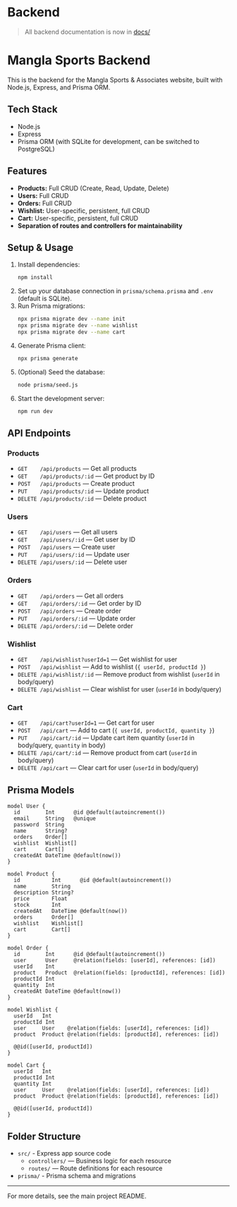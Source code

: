 # Backend

> All backend documentation is now in [docs/](./docs/)

# Mangla Sports Backend

This is the backend for the Mangla Sports & Associates website, built with Node.js, Express, and Prisma ORM.

## Tech Stack
- Node.js
- Express
- Prisma ORM (with SQLite for development, can be switched to PostgreSQL)

## Features
- **Products:** Full CRUD (Create, Read, Update, Delete)
- **Users:** Full CRUD
- **Orders:** Full CRUD
- **Wishlist:** User-specific, persistent, full CRUD
- **Cart:** User-specific, persistent, full CRUD
- **Separation of routes and controllers for maintainability**

## Setup & Usage

1. Install dependencies:
   ```bash
   npm install
   ```
2. Set up your database connection in `prisma/schema.prisma` and `.env` (default is SQLite).
3. Run Prisma migrations:
   ```bash
   npx prisma migrate dev --name init
   npx prisma migrate dev --name wishlist
   npx prisma migrate dev --name cart
   ```
4. Generate Prisma client:
   ```bash
   npx prisma generate
   ```
5. (Optional) Seed the database:
   ```bash
   node prisma/seed.js
   ```
6. Start the development server:
   ```bash
   npm run dev
   ```

## API Endpoints

### Products
- `GET    /api/products`           — Get all products
- `GET    /api/products/:id`       — Get product by ID
- `POST   /api/products`           — Create product
- `PUT    /api/products/:id`       — Update product
- `DELETE /api/products/:id`       — Delete product

### Users
- `GET    /api/users`              — Get all users
- `GET    /api/users/:id`          — Get user by ID
- `POST   /api/users`              — Create user
- `PUT    /api/users/:id`          — Update user
- `DELETE /api/users/:id`          — Delete user

### Orders
- `GET    /api/orders`             — Get all orders
- `GET    /api/orders/:id`         — Get order by ID
- `POST   /api/orders`             — Create order
- `PUT    /api/orders/:id`         — Update order
- `DELETE /api/orders/:id`         — Delete order

### Wishlist
- `GET    /api/wishlist?userId=1`  — Get wishlist for user
- `POST   /api/wishlist`           — Add to wishlist (`{ userId, productId }`)
- `DELETE /api/wishlist/:id`       — Remove product from wishlist (`userId` in body/query)
- `DELETE /api/wishlist`           — Clear wishlist for user (`userId` in body/query)

### Cart
- `GET    /api/cart?userId=1`      — Get cart for user
- `POST   /api/cart`               — Add to cart (`{ userId, productId, quantity }`)
- `PUT    /api/cart/:id`           — Update cart item quantity (`userId` in body/query, `quantity` in body)
- `DELETE /api/cart/:id`           — Remove product from cart (`userId` in body/query)
- `DELETE /api/cart`               — Clear cart for user (`userId` in body/query)

## Prisma Models

```
model User {
  id        Int      @id @default(autoincrement())
  email     String   @unique
  password  String
  name      String?
  orders    Order[]
  wishlist  Wishlist[]
  cart      Cart[]
  createdAt DateTime @default(now())
}

model Product {
  id          Int      @id @default(autoincrement())
  name        String
  description String?
  price       Float
  stock       Int
  createdAt   DateTime @default(now())
  orders      Order[]
  wishlist    Wishlist[]
  cart        Cart[]
}

model Order {
  id        Int      @id @default(autoincrement())
  user      User     @relation(fields: [userId], references: [id])
  userId    Int
  product   Product  @relation(fields: [productId], references: [id])
  productId Int
  quantity  Int
  createdAt DateTime @default(now())
}

model Wishlist {
  userId   Int
  productId Int
  user     User    @relation(fields: [userId], references: [id])
  product  Product @relation(fields: [productId], references: [id])

  @@id([userId, productId])
}

model Cart {
  userId   Int
  productId Int
  quantity Int
  user     User    @relation(fields: [userId], references: [id])
  product  Product @relation(fields: [productId], references: [id])

  @@id([userId, productId])
}
```

## Folder Structure
- `src/` - Express app source code
  - `controllers/` — Business logic for each resource
  - `routes/` — Route definitions for each resource
- `prisma/` - Prisma schema and migrations

---

For more details, see the main project README. 